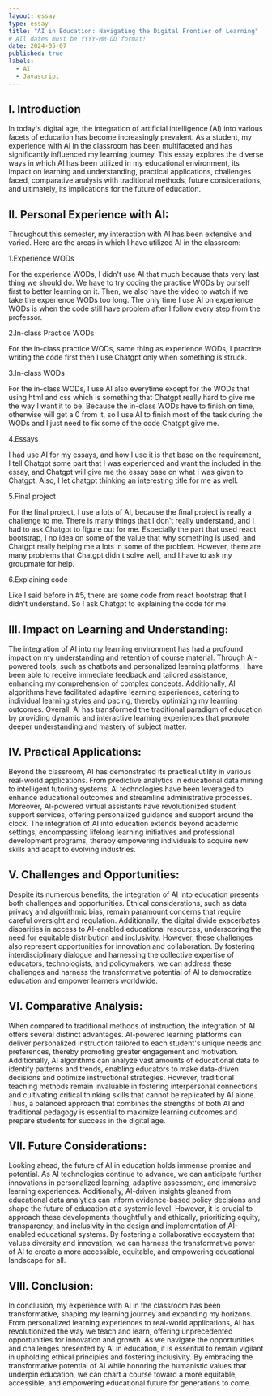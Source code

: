 ```yaml
---
layout: essay
type: essay
title: "AI in Education: Navigating the Digital Frontier of Learning"
# All dates must be YYYY-MM-DD format!
date: 2024-05-07
published: true
labels:
  - AI
  - Javascript
---
```


## I. Introduction
In today's digital age, the integration of artificial intelligence (AI) into various facets of education has become increasingly prevalent. As a student, my experience with AI in the classroom has been multifaceted and has significantly influenced my learning journey. This essay explores the diverse ways in which AI has been utilized in my educational environment, its impact on learning and understanding, practical applications, challenges faced, comparative analysis with traditional methods, future considerations, and ultimately, its implications for the future of education.

## II. Personal Experience with AI:
Throughout this semester, my interaction with AI has been extensive and varied. Here are the areas in which I have utilized AI in the classroom:

1.Experience WODs

For the experience WODs, I didn't use AI that much because thats very last thing we should do. We have to try coding the practice WODs by ourself first to better learning on it. Then, we also have the video to watch if we take the experience WODs too long. The only time I use AI on experience WODs is when the code still have problem after I follow every step from the professor.

2.In-class Practice WODs

For the in-class practice WODs, same thing as experience WODs, I practice writing the code first then I use Chatgpt only when something is struck.

3.In-class WODs

For the in-class WODs, I use AI also everytime except for the WODs that using html and css which is something that Chatgpt really hard to give me the way I want it to be. Because the in-class WODs have to finish on time, otherwise will get a 0 from it, so I use AI to finish most of the task during the WODs and I just need to fix some of the code Chatgpt give me.

4.Essays

I had use AI for my essays, and how I use it is that base on the requirement, I tell Chatgpt some part that I was experienced and want the included in the essay, and Chatgpt will give me the essay base on what I was given to Chatgpt. Also, I let chatgpt thinking an interesting title for me as well.

5.Final project

For the final project, I use a lots of AI, because the final project is really a challenge to me. There is many things that I don't really understand, and I had to ask Chatgpt to figure out for me. Especially the part that used react bootstrap, I no idea on some of the value that why something is used, and Chatgpt really helping me a lots in some of the problem. However, there are many problems that Chatgpt didn't solve well, and I have to ask my groupmate for help.

6.Explaining code

Like I said before in #5, there are some code from react bootstrap that I didn't understand. So I ask Chatgpt to explaining the code for me.

## III. Impact on Learning and Understanding:
The integration of AI into my learning environment has had a profound impact on my understanding and retention of course material. Through AI-powered tools, such as chatbots and personalized learning platforms, I have been able to receive immediate feedback and tailored assistance, enhancing my comprehension of complex concepts. Additionally, AI algorithms have facilitated adaptive learning experiences, catering to individual learning styles and pacing, thereby optimizing my learning outcomes. Overall, AI has transformed the traditional paradigm of education by providing dynamic and interactive learning experiences that promote deeper understanding and mastery of subject matter.

## IV. Practical Applications:
Beyond the classroom, AI has demonstrated its practical utility in various real-world applications. From predictive analytics in educational data mining to intelligent tutoring systems, AI technologies have been leveraged to enhance educational outcomes and streamline administrative processes. Moreover, AI-powered virtual assistants have revolutionized student support services, offering personalized guidance and support around the clock. The integration of AI into education extends beyond academic settings, encompassing lifelong learning initiatives and professional development programs, thereby empowering individuals to acquire new skills and adapt to evolving industries.

## V. Challenges and Opportunities:
Despite its numerous benefits, the integration of AI into education presents both challenges and opportunities. Ethical considerations, such as data privacy and algorithmic bias, remain paramount concerns that require careful oversight and regulation. Additionally, the digital divide exacerbates disparities in access to AI-enabled educational resources, underscoring the need for equitable distribution and inclusivity. However, these challenges also represent opportunities for innovation and collaboration. By fostering interdisciplinary dialogue and harnessing the collective expertise of educators, technologists, and policymakers, we can address these challenges and harness the transformative potential of AI to democratize education and empower learners worldwide.

## VI. Comparative Analysis:
When compared to traditional methods of instruction, the integration of AI offers several distinct advantages. AI-powered learning platforms can deliver personalized instruction tailored to each student's unique needs and preferences, thereby promoting greater engagement and motivation. Additionally, AI algorithms can analyze vast amounts of educational data to identify patterns and trends, enabling educators to make data-driven decisions and optimize instructional strategies. However, traditional teaching methods remain invaluable in fostering interpersonal connections and cultivating critical thinking skills that cannot be replicated by AI alone. Thus, a balanced approach that combines the strengths of both AI and traditional pedagogy is essential to maximize learning outcomes and prepare students for success in the digital age.

## VII. Future Considerations:
Looking ahead, the future of AI in education holds immense promise and potential. As AI technologies continue to advance, we can anticipate further innovations in personalized learning, adaptive assessment, and immersive learning experiences. Additionally, AI-driven insights gleaned from educational data analytics can inform evidence-based policy decisions and shape the future of education at a systemic level. However, it is crucial to approach these developments thoughtfully and ethically, prioritizing equity, transparency, and inclusivity in the design and implementation of AI-enabled educational systems. By fostering a collaborative ecosystem that values diversity and innovation, we can harness the transformative power of AI to create a more accessible, equitable, and empowering educational landscape for all.

## VIII. Conclusion:
In conclusion, my experience with AI in the classroom has been transformative, shaping my learning journey and expanding my horizons. From personalized learning experiences to real-world applications, AI has revolutionized the way we teach and learn, offering unprecedented opportunities for innovation and growth. As we navigate the opportunities and challenges presented by AI in education, it is essential to remain vigilant in upholding ethical principles and fostering inclusivity. By embracing the transformative potential of AI while honoring the humanistic values that underpin education, we can chart a course toward a more equitable, accessible, and empowering educational future for generations to come.
